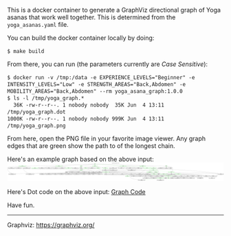 This is a docker container to generate a GraphViz directional graph of Yoga asanas that work well together. This is determined from the `yoga_asanas.yaml` file.

You can build the docker container locally by doing:

```shell
$ make build
```


From there, you can run (the parameters currently are *Case Sensitive*):

```shell
$ docker run -v /tmp:/data -e EXPERIENCE_LEVELS="Beginner" -e INTENSITY_LEVELS="Low" -e STRENGTH_AREAS="Back,Abdomen" -e MOBILITY_AREAS="Back,Abdomen" --rm yoga_asana_graph:1.0.0
$ ls -l /tmp/yoga_graph.*
  36K -rw-r--r--. 1 nobody nobody  35K Jun  4 13:11 /tmp/yoga_graph.dot
1000K -rw-r--r--. 1 nobody nobody 999K Jun  4 13:11 /tmp/yoga_graph.png
```

From here, open the PNG file in your favorite image viewer. Any graph edges that are green show the path to of the longest chain.

Here's an example graph based on the above input:
![Asana Graph](yoga_graph.png)

Here's Dot code on the above input:
[Graph Code](yoga_graph.dot)

Have fun.

---
Graphviz: https://graphviz.org/
